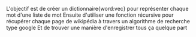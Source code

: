 

L'objectif est de créer un dictionnaire{word:vec} pour représenter chaque mot d'une liste de mot
Ensuite d'utiliser une fonction récursive pour récupérer chaque page de wikipédia à travers un algorithme de recherche type google
Et de trouver une manière d'enregistrer tous ça quelque part

